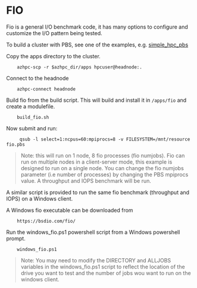 # FIO

Fio is a general I/O benchmark code, it has many options to configure and customize the I/O pattern being tested.

To build a cluster with PBS, see one of the examples, e.g. [simple_hpc_pbs](../../examples/simple_hpc_pbs/readme.md)

Copy the apps directory to the cluster.
```
    azhpc-scp -r $azhpc_dir/apps hpcuser@headnode:.
```

Connect to the headnode
```
    azhpc-connect headnode
```

Build fio from the build script.  This will build and install it in `/apps/fio` and create a modulefile.

```
    build_fio.sh
```

Now submit and run:

```
     qsub -l select=1:ncpus=60:mpiprocs=8 -v FILESYSTEM=/mnt/resource fio.pbs
```
> Note: this will run on 1 node, 8 fio processes (fio numjobs). Fio can run on multiple nodes in a client-server mode, this example is designed to run on a single node. You can change the fio numjobs parameter (i.e number of processes) by changing the PBS mpiprocs value. A throughput and IOPS benchmark will be run.


A similar script is provided to run the same fio benchmark (throughput and IOPS) on a Windows client.

A Windows fio executable can be downloaded from
```
    https://bsdio.com/fio/
```

Run the windows_fio.ps1 powershell script from a Windows powershell prompt.
```
    windows_fio.ps1
```
> Note: You may need to modify the DIRECTORY and ALLJOBS variables in the windows_fio.ps1 script to reflect the location of the drive you want to test and the number of jobs wou want to run on the windows client.


